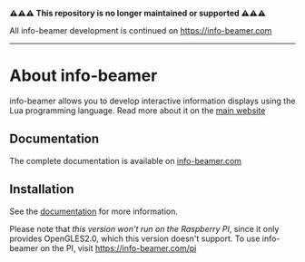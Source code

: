 **⚠️⚠️⚠️ This repository is no longer maintained or supported ⚠️⚠️⚠️**

All info-beamer development is continued on https://info-beamer.com

---

About info-beamer
=================

info-beamer allows you to develop interactive information displays using
the Lua programming language. Read more about it on the [main website](http://info-beamer.org/)

Documentation
-------------

The complete documentation is available on [info-beamer.com](https://info-beamer.com/doc/info-beamer)

Installation
------------

See the [documentation](https://info-beamer.com/doc/info-beamer#installing-info-beamer) for more information.

Please note that *this version won't run on the Raspberry PI*, since it only provides OpenGLES2.0, which this
version doesn't support. To use info-beamer on the PI, visit https://info-beamer.com/pi
